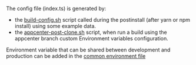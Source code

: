 The config file (index.ts) is generated by:

- the [build-config.sh](../../scripts/build-config.sh) script called during the postinstall (after yarn or npm install) using some example data.
- the [appcenter-post-clone.sh](../../appcenter-post-clone.sh) script, when run a build using the appcenter branch custom Environment variables configuration.

Environment variable that can be shared between development and production can be added in the [common environment file](./common.ts)
